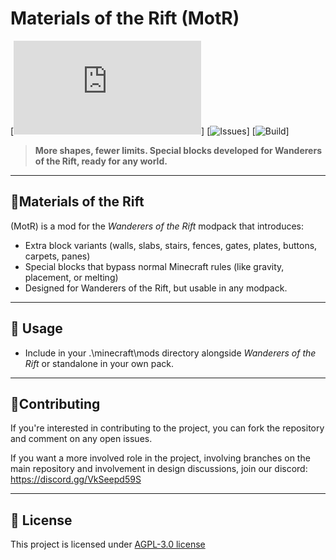 # Materials of the Rift (MotR)

[![License](https://www.gnu.org/licenses/agpl-3.0.en.html)]
[![Issues]()]
[![Build]()]

> **More shapes, fewer limits. Special blocks developed for Wanderers of the Rift, ready for any world.**

---

## 🧱**Materials of the Rift** 
(MotR) is a mod for the *Wanderers of the Rift* modpack that introduces:
- Extra block variants (walls, slabs, stairs, fences, gates, plates, buttons, carpets, panes)
- Special blocks that bypass normal Minecraft rules (like gravity, placement, or melting)
- Designed for Wanderers of the Rift, but usable in any modpack.

---

## 📂 Usage
- Include in your .\minecraft\mods directory alongside *Wanderers of the Rift* or standalone in your own pack.

---

## 🔧Contributing
If you're interested in contributing to the project, you can fork the repository and comment on any open issues.

If you want a more involved role in the project, involving branches on the main repository and involvement in design discussions, join our discord: https://discord.gg/VkSeepd59S

---

## 📜 License
This project is licensed under [AGPL-3.0 license](https://www.gnu.org/licenses/agpl-3.0.en.html)
